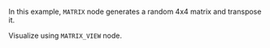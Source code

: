 <!--Add SEO here-->

In this example, `MATRIX` node generates a random 4x4 matrix and transpose it.

Visualize using `MATRIX_VIEW` node.